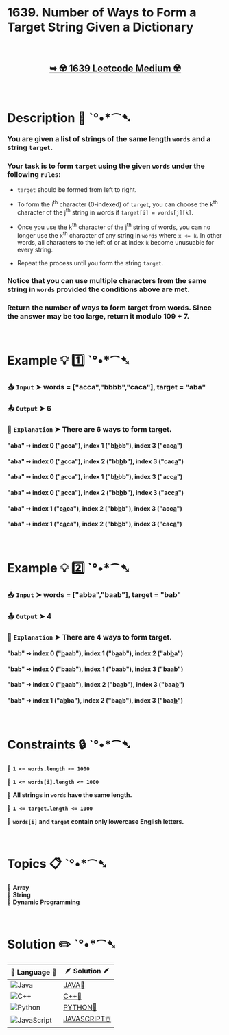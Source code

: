 # 1639. Number of Ways to Form a Target String Given a Dictionary

</br>

<h2 align="center"> 

<a href="https://leetcode.com/problems/number-of-ways-to-form-a-target-string-given-a-dictionary/description/?envType=daily-question&envId=2024-12-29"><strong>➥ ☢️ 1639 Leetcode Medium ☢️ </strong></a>
</h2>

</br>

# Description 📜 ˋ°•*⁀➷

### You are given a list of strings of the same length `words` and a string `target`.

### Your task is to form `target` using the given `words` under the following `rules`:

- `target` should be formed from left to right.

- To form the i<sup>th</sup> character (0-indexed) of `target`, you can choose the k<sup>th</sup> character of the j<sup>th</sup> string in words if `target[i] = words[j][k]`.

- Once you use the k<sup>th</sup> character of the j<sup>th</sup> string of words, you can no longer use the x<sup>th</sup> character of any string in `words` where `x <= k`. In other words, all characters to the left of or at index `k` become unusuable for every string.

- Repeat the process until you form the string `target`.

### Notice that you can use multiple characters from the same string in `words` provided the conditions above are met.

### Return the number of ways to form target from words. Since the answer may be too large, return it modulo 109 + 7.

</br>

# Example 💡 1️⃣ ˋ°•*⁀➷

  ### 📥 `Input`  ➤ words = ["acca","bbbb","caca"], target = "aba"

  ### 📤 `Output`  ➤ 6

  ### 🔦 `Explanation`  ➤ There are 6 ways to form target.

#### "aba" ➺ index 0 ("<ins>a</ins>cca"), index 1 ("b<ins>b</ins>bb"), index 3 ("cac<ins>a</ins>")

#### "aba" ➺ index 0 ("<ins>a</ins>cca"), index 2 ("bb<ins>b</ins>b"), index 3 ("cac<ins>a</ins>")

#### "aba" ➺ index 0 ("<ins>a</ins>cca"), index 1 ("b<ins>b</ins>bb"), index 3 ("acc<ins>a</ins>")

#### "aba" ➺ index 0 ("<ins>a</ins>cca"), index 2 ("bb<ins>b</ins>b"), index 3 ("acc<ins>a</ins>")

#### "aba" ➺ index 1 ("c<ins>a</ins>ca"), index 2 ("bb<ins>b</ins>b"), index 3 ("acc<ins>a</ins>")

#### "aba" ➺ index 1 ("c<ins>a</ins>ca"), index 2 ("bb<ins>b</ins>b"), index 3 ("cac<ins>a</ins>")

</br>

# Example 💡 2️⃣ ˋ°•*⁀➷

  ### 📥 `Input` ➤ words = ["abba","baab"], target = "bab"

  ### 📤 `Output`  ➤ 4

  ### 🔦 `Explanation` ➤ There are 4 ways to form target.

#### "bab" ➺ index 0 ("<ins>b</ins>aab"), index 1 ("b<ins>a</ins>ab"), index 2 ("ab<ins>b</ins>a")

#### "bab" ➺ index 0 ("<ins>b</ins>aab"), index 1 ("b<ins>a</ins>ab"), index 3 ("baa<ins>b</ins>")

#### "bab" ➺ index 0 ("<ins>b</ins>aab"), index 2 ("ba<ins>a</ins>b"), index 3 ("baa<ins>b</ins>")

#### "bab" ➺ index 1 ("a<ins>b</ins>ba"), index 2 ("ba<ins>a</ins>b"), index 3 ("baa<ins>b</ins>")

</br>

# Constraints 🔒 ˋ°•*⁀➷

🔹 **`1 <= words.length <= 1000`** </br>

🔹 **`1 <= words[i].length <= 1000`** </br>

🔹 **All strings in `words` have the same length.** </br>

🔹 **`1 <= target.length <= 1000`** </br>

🔹 **`words[i]` and `target` contain only lowercase English letters.** </br>

</br>

# Topics 📋 ˋ°•*⁀➷

🔸 **Array**  </br>
🔸 **String**  </br>
🔸 **Dynamic Programming**  </br>

</br>

# Solution ✏️ ˋ°•*⁀➷

| 📒 Language 📒  | 🪶 Solution 🪶 |
| ------------- | ------------- |
|  ![Java](https://img.shields.io/badge/java-%23ED8B00.svg?style=for-the-badge&logo=openjdk&logoColor=white)  | [JAVA🍁]() |
|  ![C++](https://img.shields.io/badge/c++-%2300599C.svg?style=for-the-badge&logo=c%2B%2B&logoColor=white)  | [C++🎲]()  |
|  ![Python](https://img.shields.io/badge/python-3670A0?style=for-the-badge&logo=python&logoColor=ffdd54)    | [PYTHON🍰]() |
| ![JavaScript](https://img.shields.io/badge/javascript-%23323330.svg?style=for-the-badge&logo=javascript&logoColor=%23F7DF1E)   | [JAVASCRIPT☃️]() |
